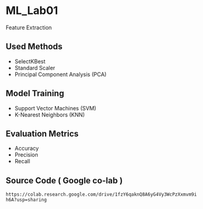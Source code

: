 # ML_Lab01
Feature Extraction

## Used Methods 
* SelectKBest 
* Standard Scaler
* Principal Component Analysis (PCA)

## Model Training
* Support Vector Machines (SVM)
* K-Nearest Neighbors (KNN)

## Evaluation Metrics
* Accuracy
* Precision
* Recall

## Source Code ( Google co-lab )
` https://colab.research.google.com/drive/1fzY6qaknQ8A6yG4Vy3WcPzXxmvm9ih6A?usp=sharing `




